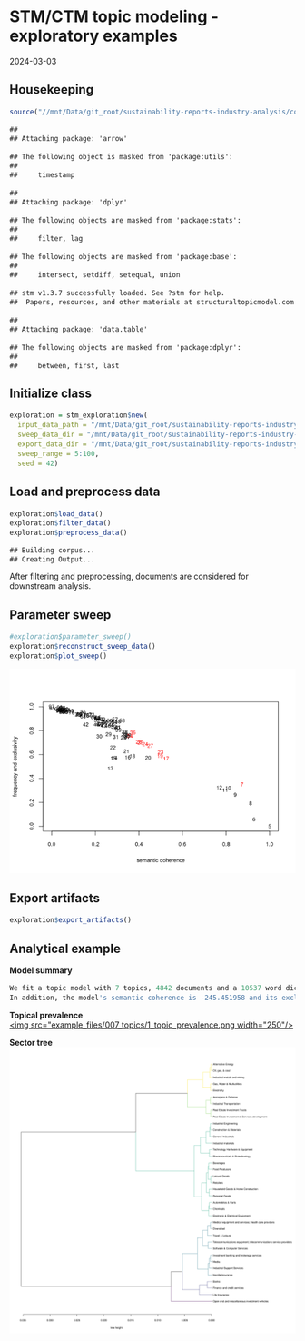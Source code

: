 STM/CTM topic modeling - exploratory examples
================
2024-03-03

## Housekeeping

``` r
source("//mnt/Data/git_root/sustainability-reports-industry-analysis/code/modeling.R")
```

    ## 
    ## Attaching package: 'arrow'

    ## The following object is masked from 'package:utils':
    ## 
    ##     timestamp

    ## 
    ## Attaching package: 'dplyr'

    ## The following objects are masked from 'package:stats':
    ## 
    ##     filter, lag

    ## The following objects are masked from 'package:base':
    ## 
    ##     intersect, setdiff, setequal, union

    ## stm v1.3.7 successfully loaded. See ?stm for help. 
    ##  Papers, resources, and other materials at structuraltopicmodel.com

    ## 
    ## Attaching package: 'data.table'

    ## The following objects are masked from 'package:dplyr':
    ## 
    ##     between, first, last

## Initialize class

``` r
exploration = stm_exploration$new(
  input_data_path = "/mnt/Data/git_root/sustainability-reports-industry-analysis/data/processed.parquet",
  sweep_data_dir = "/mnt/Data/git_root/sustainability-reports-industry-analysis/data/model_files",
  export_data_dir = "/mnt/Data/git_root/sustainability-reports-industry-analysis/data/export_files",
  sweep_range = 5:100,
  seed = 42)
```

## Load and preprocess data

``` r
exploration$load_data()
exploration$filter_data()
exploration$preprocess_data()
```

    ## Building corpus... 
    ## Creating Output...

After filtering and preprocessing, documents are considered for
downstream analysis.

## Parameter sweep

``` r
#exploration$parameter_sweep()
exploration$reconstruct_sweep_data()
exploration$plot_sweep()
```

![](example_files/figure-gfm/unnamed-chunk-4-1.png)<!-- -->

## Export artifacts

``` r
exploration$export_artifacts()
```

## Analytical example

**Model summary**  
```r
We fit a topic model with 7 topics, 4842 documents and a 10537 word dictionary.
In addition, the model's semantic coherence is -245.451958 and its exclusivity is 43.885107. 
```

**Topical prevalence**  
[<img src="example_files/007_topics/1_topic_prevalence.png width="250"/>](example_files/007_topics/1_topic_prevalence.png)

**Sector tree**  
![](example_files/007_topics/6_sector_tree.png)<!-- -->


